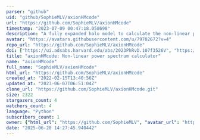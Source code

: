```yaml
---
parser: "github"
uid: "github/SophieMLV/axionHMcode"
url: "https://github.com/SophieMLV/axionHMcode"
timestamp: "2023-07-09 00:47:18.058698"
description: "A fully expanded halo model to calculate the non-linear power spectrum in a mixed dark matter cosmology with ultra-light axions"
avatar: "https://avatars.githubusercontent.com/u/79702672?v=4"
repo_url: "https://github.com/SophieMLV/axionHMcode"
doi: ["https://ui.adsabs.harvard.edu/abs/2023PhRvD.107f3526V", "https://ui.adsabs.harvard.edu/abs/2023ascl.soft07005V/abstract"]
title: "axionHMcode: Non-linear power spectrum calculator"
name: "axionHMcode"
full_name: "SophieMLV/axionHMcode"
html_url: "https://github.com/SophieMLV/axionHMcode"
created_at: "2022-02-15T13:40:56Z"
updated_at: "2023-06-07T06:51:04Z"
clone_url: "https://github.com/SophieMLV/axionHMcode.git"
size: 2322
stargazers_count: 4
watchers_count: 4
language: "Python"
subscribers_count: 1
owner: {"html_url": "https://github.com/SophieMLV", "avatar_url": "https://avatars.githubusercontent.com/u/79702672?v=4", "login": "SophieMLV", "type": "User"}
date: "2025-06-28 14:27:45.940442"
---
```

